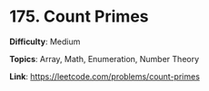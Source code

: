 # 175. Count Primes

**Difficulty**: Medium

**Topics**: Array, Math, Enumeration, Number Theory

**Link**: https://leetcode.com/problems/count-primes
